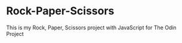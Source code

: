 # Rock-Paper-Scissors

This is my Rock, Paper, Scissors project with JavaScript for The Odin Project